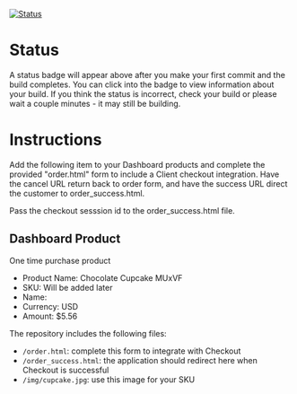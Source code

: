 [![Status](https://img.shields.io/badge/status-NOT%20SUBMITTABLE%20COMMIT:%2004a6b8a3e025180c0e170518f715421234f8aef0-critical.svg)](https://github.com/crowdbotics-challenges/bakery_scaffold_e0H7eANjY0gDcdTN/commit/04a6b8a3e025180c0e170518f715421234f8aef0)


# Status

A status badge will appear above after you make your first commit and the build completes. You can click into the badge to view information about your build. If you think the status is incorrect, check your build or please wait a couple minutes - it may still be building.

# Instructions

Add the following item to your Dashboard products and complete the provided "order.html" form to include a Client checkout integration. Have the cancel URL return back to order form, and have the success URL direct the customer to order_success.html.

Pass the checkout sesssion id to the order_success.html file.

## Dashboard Product
One time purchase product
* Product Name: Chocolate Cupcake MUxVF
* SKU: Will be added later
* Name: 
* Currency: USD
* Amount: $5.56

The repository includes the following files:
* `/order.html`: complete this form to integrate with Checkout
* `/order_success.html`: the application should redirect here when Checkout is successful
* `/img/cupcake.jpg`: use this image for your SKU